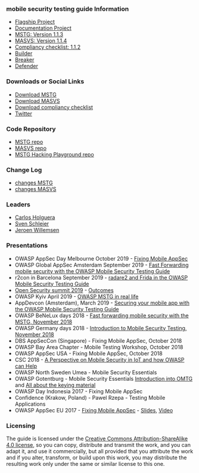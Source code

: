 ### mobile security testing guide Information

* [Flagship Project](https://www.owasp.org/index.php/OWASP_Mobile_Security_Testing_Guide "Flagship project status")
* [Documentation Project](https://www.owasp.org/index.php/OWASP_Mobile_Security_Testing_Guide "OWASP Documentation project")
* [MSTG: Version 1.1.3](https://github.com/OWASP/owasp-mstg/releases "MSTG releases")
* [MASVS: Version 1.1.4](https://github.com/OWASP/owasp-masvs/releases "MASVS releases")
* [Compliancy checklist: 1.1.2](https://github.com/OWASP/owasp-mstg/releases "Compliancy checklist release at MSTG repo")
* [Builder](https://www.owasp.org/index.php/OWASP_Mobile_Security_Testing_Guide)
* [Breaker](https://www.owasp.org/index.php/OWASP_Mobile_Security_Testing_Guide)
* [Defender](https://www.owasp.org/index.php/OWASP_Mobile_Security_Testing_Guide)

### Downloads or Social Links

* [Download MSTG](https://github.com/OWASP/owasp-mstg/releases "MSTG releases")
* [Download MASVS](https://github.com/OWASP/owasp-masvs/releases "MASVS releases")
* [Download compliancy checklist](https://github.com/OWASP/owasp-mstg/releases "Compliancy checklist release at MSTG repo")
* [Twitter](https://twitter.com/OWASP_MSTG "MSTG official twitter")

### Code Repository

* [MSTG repo](https://github.com/OWASP/owasp-mstg "MSTG repo")
* [MASVS repo](https://github.com/OWASP/owasp-masvs "MASVS repo")
* [MSTG Hacking Playground repo](https://github.com/OWASP/MSTG-Hacking-Playground "MSTG hacking playground")

### Change Log

* [changes MSTG](https://github.com/OWASP/owasp-mstg/blob/master/CHANGELOG.md "MSTG changelog")
* [changes MASVS](https://github.com/OWASP/owasp-masvs/blob/master/CHANGELOG.md "MASVS changelog")

### Leaders

* [Carlos Holguera](mailto://carlos.holguera@owasp.org)
* [Sven Schleier](mailto://sven.schleier@owasp.org)
* [Jeroen Willemsen](mailto://jeroen.willemsen@owasp.org)

### Presentations

* OWASP AppSec Day Melbourne October 2019 - [Fixing Mobile AppSec](https://appsecday.io/schedule/#session-7)
* OWASP Global AppSec Amsterdam September 2019 - [Fast Forwarding mobile security with the OWASP Mobile Security Testing Guide](https://sched.co/TepC)
* r2con in Barcelona September 2019 - [radare2 and Frida in the OWASP Mobile Security Testing Guide](https://github.com/radareorg/r2con2019/tree/master/talks/r2_and_frida_owasp_mstg)
* [Open Security summit 2019](/assets/pdfs/summit_results/Mstg_101_summit_2019.pdf) - [Outcomes](/assets/pdfs/summit_results/Mstg_outcome_summit_2019.pdf)
* OWASP Kyiv April 2019 - [OWASP MSTG in real life](https://www.youtube.com/watch?v=BTkXlsTQtlI&feature=youtu.be)
* AppDevcon (Amsterdam), March 2019 - [Securing your mobile app with the OWASP Mobile Security Testing Guide](https://appdevcon.nl/session/securing-your-mobile-app-with-the-owasp-mobile-security-testing-guide/)
* OWASP BeNeLux days 2018 - [Fast forwarding mobile security with the MSTG, November 2018](https://www.owasp.org/images/c/c4/OWASP_BeNeLux_2018_Jeroen_Willemsen_-_Fast_forwarding_Mobile_Security_with_the_MSTG_compressed.pdf)
* OWASP Germany days 2018 - [Introduction to Mobile Security Testing, November 2018](https://owasp.github.io/german-owasp-day/archive/2018/)
* DBS AppSecCon (Singapore) - Fixing Mobile AppSec, October 2018
* OWASP Bay Area Chapter - Mobile Testing Workshop, October 2018
* OWASP AppSec USA - Fixing Mobile AppSec, October 2018
* CSC 2018 - [A Perspective on Mobile Security in IoT and how OWASP can Help](https://fr.slideshare.net/RomualdSZKUDLAREK/mobile-security-at-owasp-masvs-and-mstg)
* OWASP North Sweden Umea - Mobile Security Essentials
* OWASP Gotentburg - Mobile Security Essentials [Introduction into OMTG](https://www.youtube.com/watch?v=HLeAIScDMNM) and [All about the keying material](https://www.youtube.com/watch?v=Yeybnej03lw)
* OWASP Day Indonesia 2017 - Fixing Mobile AppSec
* Confidence (Krakow, Poland) - Pawel Rzepa - Testing Mobile Applications
* OWASP AppSec EU 2017 - [Fixing Mobile AppSec](http://sched.co/A66j) - [Slides](https://2017.appsec.eu/presos/Developer/Fixing%20Mobile%20AppSec%20The%20OWASP%20Mobile%20Project-%20Bernhard%20Mueller%20and%20Sven%20Schleier%20-%20OWASP_AppSec-Eu_2017.pdf), [Video](https://www.youtube.com/watch?v=THJVzf-u7Iw)

### Licensing

The guide is licensed under the [Creative Commons Attribution-ShareAlike 4.0 license](https://creativecommons.org/licenses/by-sa/4.0/), so you can copy, distribute and transmit the work, and you can adapt it, and use it commercially, but all provided that you attribute the work and if you alter, transform, or build upon this work, you may distribute the resulting work only under the same or similar license to this one.
